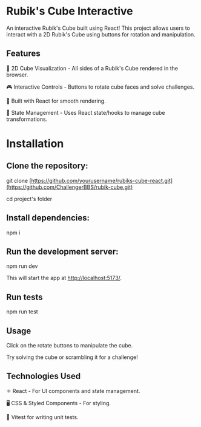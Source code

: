 # Rubik's Cube Interactive

An interactive Rubik's Cube built using React! This project allows users to interact with a 2D Rubik's Cube using buttons for rotation and manipulation.

## Features

🎨 2D Cube Visualization - All sides of a Rubik's Cube rendered in the browser.

🎮 Interactive Controls - Buttons to rotate cube faces and solve challenges.

🚀 Built with React for smooth rendering.

💾 State Management - Uses React state/hooks to manage cube transformations.

# Installation

## Clone the repository:

git clone [https://github.com/yourusername/rubiks-cube-react.git](https://github.com/ChallengerBBS/rubik-cube.git)

cd project's folder

## Install dependencies:

npm i

## Run the development server:

npm run dev

This will start the app at [ http://localhost:5173/](http://localhost:5173/).

## Run tests

npm run test

## Usage

Click on the rotate buttons to manipulate the cube.

Try solving the cube or scrambling it for a challenge!

## Technologies Used

⚛ React - For UI components and state management.

🖥 CSS & Styled Components - For styling.

🐛 Vitest for writing unit tests.


